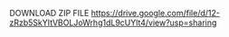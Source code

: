 DOWNLOAD ZIP FILE
https://drive.google.com/file/d/12-zRzb5SkYItVBOLJoWrhg1dL9cUYlt4/view?usp=sharing
